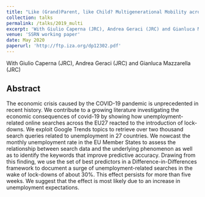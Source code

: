 ```yaml
---
title: "Like (Grand)Parent, like Child? Multigenerational Mobility across the EU"
collection: talks
permalink: /talks/2019_multi
excerpt: 'With Giulio Caperna (JRC), Andrea Geraci (JRC) and Gianluca Mazzarella (JRC)'
venue: 'SSRN working paper'
date: May 2020
paperurl: 'http://ftp.iza.org/dp12302.pdf'
---
```

With Giulio Caperna (JRC), Andrea Geraci (JRC) and Gianluca Mazzarella (JRC)

Abstract 
-----
The economic crisis caused by the COVID-19 pandemic is unprecedented in recent history. We contribute to a growing literature investigating the economic consequences of covid-19 by showing how unemployment-related online searches across the EU27 reacted to the introduction of lock-downs. We exploit Google Trends topics to retrieve over two thousand search queries related to unemployment in 27 countries. We nowcast the monthly unemployment rate in the EU Member States to assess the relationship between search data and the underlying phenomenon as well as to identify the keywords that improve predictive accuracy. Drawing from this finding, we use the set of best predictors in a Difference-in-Differences framework to document a surge of unemployment-related searches in the wake of lock-downs of about 30%. This effect persists for more than five weeks. We suggest that the effect is most likely due to an increase in unemployment expectations.

